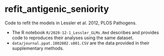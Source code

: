 # refit_antigenic_seniority
Code to refit the models in Lessler et al. 2012, PLOS Pathogens.

* The R notebook `R/2020-12-1_Lessler_GLMs.Rmd` describes and provides code to reproduces their analyses using the same dataset.
* `data/journal.ppat.1002802.s001.CSV` are the data provided in their supplementary methods.
